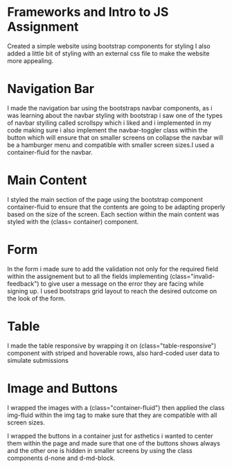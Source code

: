 # Frameworks and Intro to JS Assignment

Created a simple website using bootstrap components for styling
I also added a little bit of styling with an external css file 
to make the website more appealing.


# Navigation Bar

I made the navigation bar using the bootstraps navbar components, as i was learning 
about the navbar styling with bootstrap i saw one of the types of navbar styiling 
called scrollspy which i liked and i implemented in my code making sure i also
implement the navbar-toggler class within the button which will ensure that on smaller
screens on collapse the navbar will be a hamburger menu and compatible with smaller screen
sizes.I used a container-fluid for the navbar.


# Main Content

I styled the main section of the page using the bootstrap component container-fluid to 
ensure that the contents are going to be adapting properly based on the size of the screen.
Each section within the main content was styled with the (class= container) component.



# Form


In the form i made sure to add the validation not only for the required field within the assignement
but to all the fields implementing (class="invalid-feedback") to give user a message on the error 
they are facing while signing up. I used bootstraps grid layout to reach the desired outcome on the
look of the form.


# Table 

I made the table responsive by wrapping it on (class="table-responsive") component with striped and hoverable
rows, also hard-coded user data to simulate submissions 


# Image and Buttons 


I wrapped the images with a (class="container-fluid") then applied the class img-fluid within the img tag to make 
sure that they are compatible with all screen sizes.

I wrapped the buttons in a container just for asthetics i wanted to center them within the page and made sure that 
one of the buttons shows always and the other one is hidden in smaller screens by using the class components d-none
and d-md-block.





